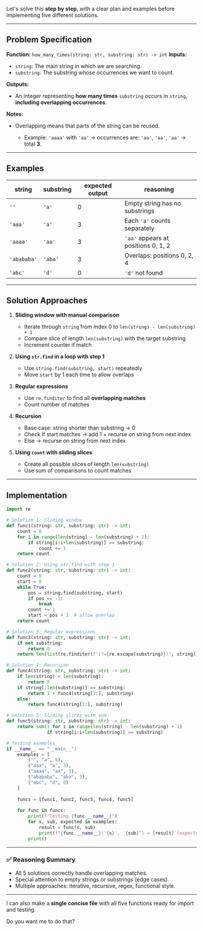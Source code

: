 Let's solve this **step by step**, with a clear plan and examples before implementing five different solutions.

---

## **Problem Specification**

**Function:** `how_many_times(string: str, substring: str) -> int`
**Inputs:**

* `string`: The main string in which we are searching.
* `substring`: The substring whose occurrences we want to count.

**Outputs:**

* An integer representing **how many times** `substring` occurs in `string`, **including overlapping occurrences**.

**Notes:**

* Overlapping means that parts of the string can be reused.

  * Example: `'aaaa'` with `'aa'` → occurrences are: `'aa'`, `'aa'`, `'aa'` → total **3**.

---

## **Examples**

| string      | substring | expected output | reasoning                           |
| ----------- | --------- | --------------- | ----------------------------------- |
| `''`        | `'a'`     | 0               | Empty string has no substrings      |
| `'aaa'`     | `'a'`     | 3               | Each `'a'` counts separately        |
| `'aaaa'`    | `'aa'`    | 3               | `'aa'` appears at positions 0, 1, 2 |
| `'abababa'` | `'aba'`   | 3               | Overlaps: positions 0, 2, 4         |
| `'abc'`     | `'d'`     | 0               | `'d'` not found                     |

---

## **Solution Approaches**

1. **Sliding window with manual comparison**

   * Iterate through `string` from index 0 to `len(string) - len(substring) + 1`
   * Compare slice of length `len(substring)` with the target substring
   * Increment counter if match

2. **Using `str.find` in a loop with step 1**

   * Use `string.find(substring, start)` repeatedly
   * Move `start` by 1 each time to allow overlaps

3. **Regular expressions**

   * Use `re.finditer` to find all **overlapping matches**
   * Count number of matches

4. **Recursion**

   * Base case: string shorter than substring → 0
   * Check if start matches → add 1 + recurse on string from next index
   * Else → recurse on string from next index

5. **Using `count` with sliding slices**

   * Create all possible slices of length `len(substring)`
   * Use sum of comparisons to count matches

---

## **Implementation**

```python
import re

# Solution 1: Sliding window
def func1(string: str, substring: str) -> int:
    count = 0
    for i in range(len(string) - len(substring) + 1):
        if string[i:i+len(substring)] == substring:
            count += 1
    return count

# Solution 2: Using str.find with step 1
def func2(string: str, substring: str) -> int:
    count = 0
    start = 0
    while True:
        pos = string.find(substring, start)
        if pos == -1:
            break
        count += 1
        start = pos + 1  # allow overlap
    return count

# Solution 3: Regular expressions
def func3(string: str, substring: str) -> int:
    if not substring:
        return 0
    return len(list(re.finditer(f'(?={re.escape(substring)})', string)))

# Solution 4: Recursion
def func4(string: str, substring: str) -> int:
    if len(string) < len(substring):
        return 0
    if string[:len(substring)] == substring:
        return 1 + func4(string[1:], substring)
    else:
        return func4(string[1:], substring)

# Solution 5: Sliding slices with sum
def func5(string: str, substring: str) -> int:
    return sum(1 for i in range(len(string) - len(substring) + 1) 
               if string[i:i+len(substring)] == substring)

# Testing examples
if __name__ == "__main__":
    examples = [
        ("", "a", 0),
        ("aaa", "a", 3),
        ("aaaa", "aa", 3),
        ("abababa", "aba", 3),
        ("abc", "d", 0)
    ]
    
    funcs = [func1, func2, func3, func4, func5]
    
    for func in funcs:
        print(f"Testing {func.__name__}")
        for s, sub, expected in examples:
            result = func(s, sub)
            print(f"{func.__name__}('{s}', '{sub}') = {result} (expected {expected})")
        print()
```

---

### ✅ **Reasoning Summary**

* All 5 solutions correctly handle overlapping matches.
* Special attention to empty strings or substrings (edge cases).
* Multiple approaches: iterative, recursive, regex, functional style.

---

I can also make a **single concise file** with all five functions ready for import and testing.

Do you want me to do that?
